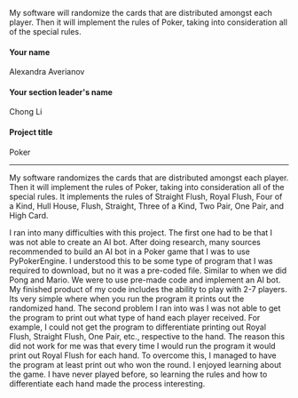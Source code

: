 My software will randomize the cards that are distributed amongst each player. Then it will implement the rules of Poker, taking into consideration all of the special rules.#### Your nameAlexandra Averianov#### Your section leader's nameChong Li#### Project titlePoker***My software randomizes the cards that are distributed amongst each player. Then it will implement the rules of Poker, taking into consideration all of the special rules. It implements the rules of Straight Flush, Royal Flush, Four of a Kind, Hull House, Flush, Straight, Three of a Kind, Two Pair, One Pair, and High Card.I ran into many difficulties with this project. The first one had to be that I was not able to create an AI bot. After doing research, many sources recommended to build an AI bot in a Poker game that I was to use PyPokerEngine. I understood this to be some type of program that I was required to download, but no it was a pre-coded file. Similar to when we did Pong and Mario. We were to use pre-made code and implement an AI bot. My finished product of my code includes the ability to play with 2-7 players. Its very simple where when you run the program it prints out the randomized hand. The second problem I ran into was I was not able to get the program to print out what type of hand each player received. For example, I could not get the program to differentiate printing out Royal Flush, Straight Flush, One Pair, etc., respective to the hand. The reason this did not work for me was that every time I would run the program it would print out Royal Flush for each hand. To overcome this, I managed to have the program at least print out who won the round. I enjoyed learning about the game. I have never played before, so learning the rules and how to differentiate each hand made the process interesting.